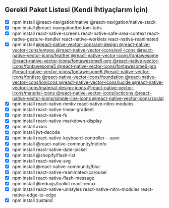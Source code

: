 ## Gerekli Paket Listesi (Kendi İhtiyaçlarım İçin)
- [x] npm install @react-navigation/native @react-navigation/native-stack
- [x] npm install @react-navigation/bottom-tabs
- [x] npm install react-native-screens react-native-safe-area-context react-native-gesture-handler react-native-worklets react-native-reanimated
- [x] npm install [@react-native-vector-icons/ant-design @react-native-vector-icons/entypo @react-native-vector-icons/evil-icons @react-native-vector-icons/feather @react-native-vector-icons/fontawesome @react-native-vector-icons/fontawesome5-pro @react-native-vector-icons/fontawesome5 @react-native-vector-icons/fontawesome6-pro @react-native-vector-icons/fontawesome6 @react-native-vector-icons/fontisto @react-native-vector-icons/foundation @react-native-vector-icons/ionicons @react-native-vector-icons/lucide @react-native-vector-icons/material-design-icons @react-native-vector-icons/material-icons @react-native-vector-icons/octicons @react-native-vector-icons/simple-line-icons @react-native-vector-icons/zocial](https://github.com/oblador/react-native-vector-icons)
- [x] npm install react-native-mmkv react-native-nitro-modules
- [x] npm install react-native-linear-gradient
- [x] npm install react-native-fs
- [x] npm install react-native-markdown-display
- [x] npm install axios
- [x] npm install jwt-decode
- [x] npm install react-native-keyboard-controller --save
- [x] npm install @react-native-community/netinfo
- [x] npm install react-native-date-picker
- [x] npm install @shopify/flash-list
- [x] npm install react-native-svg
- [x] npm install @react-native-community/blur
- [x] npm install react-native-reanimated-carousel
- [x] npm install react-native-flash-message
- [x] npm install @reduxjs/toolkit react-redux
- [x] npm install react-native-unistyles react-native-nitro-modules react-native-edge-to-edge
- [x] npm install zustand
